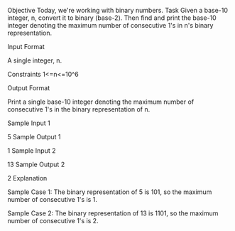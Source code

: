 Objective
Today, we're working with binary numbers. 
Task
Given a base-10 integer, n, convert it to binary (base-2). Then find and print the base-10 integer denoting the maximum number of consecutive 1's in n's binary representation.

Input Format

A single integer, n.

Constraints
1<=n<=10^6

Output Format

Print a single base-10 integer denoting the maximum number of consecutive 1's in the binary representation of n.

Sample Input 1

5
Sample Output 1

1
Sample Input 2

13
Sample Output 2

2
Explanation

Sample Case 1:
The binary representation of 5 is 101, so the maximum number of consecutive 1's is 1.

Sample Case 2:
The binary representation of 13 is 1101, so the maximum number of consecutive 1's is 2.
